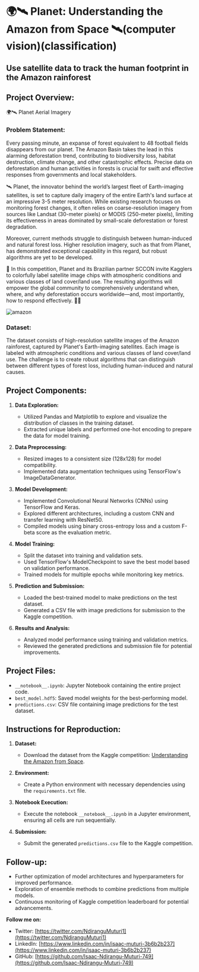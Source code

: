 # 🌍🛰️ Planet: Understanding the Amazon from Space 🛰(computer vision)(classification)
## Use satellite data to track the human footprint in the Amazon rainforest

## Project Overview:
🌍🛰️ Planet Aerial Imagery

### Problem Statement:
Every passing minute, an expanse of forest equivalent to 48 football fields disappears from our planet. The Amazon Basin takes the lead in this alarming deforestation trend, contributing to biodiversity loss, habitat destruction, climate change, and other catastrophic effects. Precise data on deforestation and human activities in forests is crucial for swift and effective responses from governments and local stakeholders.

🛰️ Planet, the innovator behind the world’s largest fleet of Earth-imaging satellites, is set to capture daily imagery of the entire Earth's land surface at an impressive 3-5 meter resolution. While existing research focuses on monitoring forest changes, it often relies on coarse-resolution imagery from sources like Landsat (30-meter pixels) or MODIS (250-meter pixels), limiting its effectiveness in areas dominated by small-scale deforestation or forest degradation.

Moreover, current methods struggle to distinguish between human-induced and natural forest loss. Higher resolution imagery, such as that from Planet, has demonstrated exceptional capability in this regard, but robust algorithms are yet to be developed.

🌈 In this competition, Planet and its Brazilian partner SCCON invite Kagglers to colorfully label satellite image chips with atmospheric conditions and various classes of land cover/land use. The resulting algorithms will empower the global community to comprehensively understand when, where, and why deforestation occurs worldwide—and, most importantly, how to respond effectively. 🚀✨
 
![amazon](zris1779.png)

### Dataset:

The dataset consists of high-resolution satellite images of the Amazon rainforest, captured by Planet's Earth-imaging satellites. Each image is labeled with atmospheric conditions and various classes of land cover/land use. The challenge is to create robust algorithms that can distinguish between different types of forest loss, including human-induced and natural causes.

## Project Components:

1. **Data Exploration:**
   - Utilized Pandas and Matplotlib to explore and visualize the distribution of classes in the training dataset.
   - Extracted unique labels and performed one-hot encoding to prepare the data for model training.

2. **Data Preprocessing:**
   - Resized images to a consistent size (128x128) for model compatibility.
   - Implemented data augmentation techniques using TensorFlow's ImageDataGenerator.

3. **Model Development:**
   - Implemented Convolutional Neural Networks (CNNs) using TensorFlow and Keras.
   - Explored different architectures, including a custom CNN and transfer learning with ResNet50.
   - Compiled models using binary cross-entropy loss and a custom F-beta score as the evaluation metric.

4. **Model Training:**
   - Split the dataset into training and validation sets.
   - Used TensorFlow's ModelCheckpoint to save the best model based on validation performance.
   - Trained models for multiple epochs while monitoring key metrics.

5. **Prediction and Submission:**
   - Loaded the best-trained model to make predictions on the test dataset.
   - Generated a CSV file with image predictions for submission to the Kaggle competition.

6. **Results and Analysis:**
   - Analyzed model performance using training and validation metrics.
   - Reviewed the generated predictions and submission file for potential improvements.

## Project Files:

- `__notebook__.ipynb`: Jupyter Notebook containing the entire project code.
- `best_model.hdf5`: Saved model weights for the best-performing model.
- `predictions.csv`: CSV file containing image predictions for the test dataset.

## Instructions for Reproduction:

1. **Dataset:**
   - Download the dataset from the Kaggle competition: [Understanding the Amazon from Space](https://www.kaggle.com/c/planet-understanding-the-amazon-from-space).

2. **Environment:**
   - Create a Python environment with necessary dependencies using the `requirements.txt` file.

3. **Notebook Execution:**
   - Execute the notebook `__notebook__.ipynb` in a Jupyter environment, ensuring all cells are run sequentially.

4. **Submission:**
   - Submit the generated `predictions.csv` file to the Kaggle competition.

## Follow-up:

- Further optimization of model architectures and hyperparameters for improved performance.
- Exploration of ensemble methods to combine predictions from multiple models.
- Continuous monitoring of Kaggle competition leaderboard for potential advancements.

**Follow me on:**
- Twitter: [https://twitter.com/NdiranguMuturi1](https://twitter.com/NdiranguMuturi1)
- LinkedIn: [https://www.linkedin.com/in/isaac-muturi-3b6b2b237](https://www.linkedin.com/in/isaac-muturi-3b6b2b237)
- GitHub: [https://github.com/Isaac-Ndirangu-Muturi-749](https://github.com/Isaac-Ndirangu-Muturi-749)